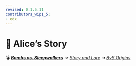 ```yaml
---
revised: 0.1.5.11
contributors_wip1_5:
- edx
---
```


# 📁 Alice’s Story

💣 ***[Bombs vs. Sleepwalkers](/README.md)** ➔ [Story and Lore](/story/readme.md) ➔ [BvS Origins](/story/bvso/readme.md)*
